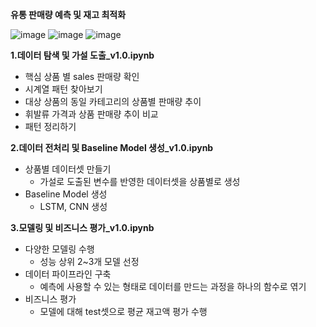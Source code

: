 **유통 판매량 예측 및 재고 최적화**

![image](https://github.com/dbqudals/Sales-forecast/assets/117886852/3ef79d40-7d9f-4cea-bdd1-c09c85ffeeca)
![image](https://github.com/dbqudals/Sales-forecast/assets/117886852/5df8cf92-e6a8-4a82-97b1-ca14b435bf32)
![image](https://github.com/dbqudals/Sales-forecast/assets/117886852/1172d815-1be5-4bbf-ba9f-94e846d507b8)

**1.데이터 탐색 및 가설 도출_v1.0.ipynb**
  - 핵심 상품 별 sales 판매량 확인
  - 시계열 패턴 찾아보기
  - 대상 상품의 동일 카테고리의 상품별 판매량 추이
  - 휘발류 가격과 상품 판매량 추이 비교
  - 패턴 정리하기
    
**2.데이터 전처리 및 Baseline Model 생성_v1.0.ipynb**
  - 상품별 데이터셋 만들기
    - 가설로 도출된 변수를 반영한 데이터셋을 상품별로 생성
  - Baseline Model 생성
    - LSTM, CNN 생성
      
**3.모델링 및 비즈니스 평가_v1.0.ipynb**
  - 다양한 모델링 수행
    - 성능 상위 2~3개 모델 선정
  - 데이터 파이프라인 구축
    - 예측에 사용할 수 있는 형태로 데이터를 만드는 과정을 하나의 함수로 엮기
  - 비즈니스 평가
    - 모델에 대해 test셋으로 평균 재고액 평가 수행 
